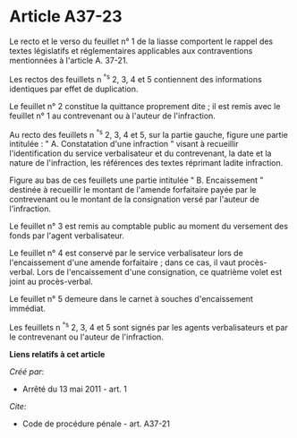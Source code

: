# Article A37-23

Le recto et le verso du feuillet n° 1 de la liasse comportent le rappel des textes législatifs et réglementaires applicables
aux contraventions mentionnées à l'article A. 37-21. 

Les rectos des feuillets n
  <sup>°s</sup> 2, 3, 4 et 5 contiennent des informations identiques par effet de duplication. 

Le feuillet n° 2 constitue la quittance proprement dite ; il est remis avec le feuillet n° 1 au contrevenant ou à l'auteur de
l'infraction. 

Au recto des feuillets n
  <sup>°s</sup> 2, 3, 4 et 5, sur la partie gauche, figure une partie intitulée : " A. Constatation d'une infraction ” visant
à recueillir l'identification du service verbalisateur et du contrevenant, la date et la nature de l'infraction, les
références des textes réprimant ladite infraction. 

Figure au bas de ces feuillets une partie intitulée " B. Encaissement ” destinée à recueillir le montant de l'amende
forfaitaire payée par le contrevenant ou le montant de la consignation versé par l'auteur de l'infraction. 

Le feuillet n° 3 est remis au comptable public au moment du versement des fonds par l'agent verbalisateur. 

Le feuillet n° 4 est conservé par le service verbalisateur lors de l'encaissement d'une amende forfaitaire ; dans ce cas, il
vaut procès-verbal. Lors de l'encaissement d'une consignation, ce quatrième volet est joint au procès-verbal. 

Le feuillet n° 5 demeure dans le carnet à souches d'encaissement immédiat. 

Les feuillets n
  <sup>°s</sup> 2, 3, 4 et 5 sont signés par les agents verbalisateurs et par le contrevenant ou l'auteur de l'infraction.

**Liens relatifs à cet article**

_Créé par_:

  - Arrêté du 13 mai 2011 - art. 1

_Cite_:

  - Code de procédure pénale - art. A37-21
